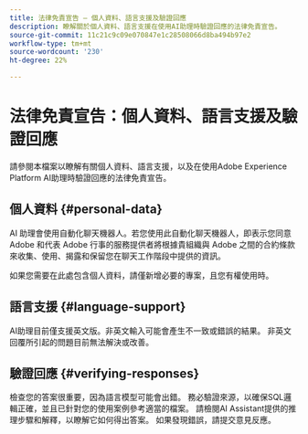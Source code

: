 ```yaml
---
title: 法律免責宣告 — 個人資料、語言支援及驗證回應
description: 瞭解關於個人資料、語言支援在使用AI助理時驗證回應的法律免責宣告。
source-git-commit: 11c21c9c09e070847e1c28508066d8ba494b97e2
workflow-type: tm+mt
source-wordcount: '230'
ht-degree: 22%

---
```


# 法律免責宣告：個人資料、語言支援及驗證回應

請參閱本檔案以瞭解有關個人資料、語言支援，以及在使用Adobe Experience Platform AI助理時驗證回應的法律免責宣告。

## 個人資料 {#personal-data}

AI 助理會使用自動化聊天機器人。若您使用此自動化聊天機器人，即表示您同意 Adobe 和代表 Adobe 行事的服務提供者將根據貴組織與 Adobe 之間的合約條款來收集、使用、揭露和保留您在聊天工作階段中提供的資訊。

如果您需要在此處包含個人資料，請僅新增必要的專案，且您有權使用時。

## 語言支援 {#language-support}

AI助理目前僅支援英文版。非英文輸入可能會產生不一致或錯誤的結果。 非英文回覆所引起的問題目前無法解決或改善。

## 驗證回應 {#verifying-responses}

檢查您的答案很重要，因為語言模型可能會出錯。 務必驗證來源，以確保SQL邏輯正確，並且已針對您的使用案例參考適當的檔案。 請檢閱AI Assistant提供的推理步驟和解釋，以瞭解它如何得出答案。 如果發現錯誤，請提交意見反應。